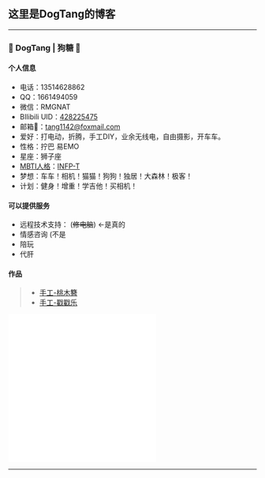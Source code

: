 ## 这里是DogTang的博客
---
### 👋 DogTang | 狗糖 👋

#### 个人信息
- 电话：13514628862
- QQ：1661494059
- 微信：RMGNAT
- BIlibili UID：[428225475](https://space.bilibili.com/428225475?spm_id_from=333.337.0.0)
- 邮箱📮：tang1142@foxmail.com
- 爱好：打电动，折腾，手工DIY，业余无线电，自由摄影，开车车。
- 性格：拧巴 易EMO
- 星座：狮子座
- [MBTI人格](https://www.16personalities.com/ch/)：[INFP-T](https://www.16personalities.com/ch/infp-%E4%BA%BA%E6%A0%BC)
- 梦想：车车！相机！猫猫！狗狗！独居！大森林！极客！
- 计划：健身！增重！学吉他！买相机！

#### 可以提供服务
- 远程技术支持： (~~修电脑~~) ←是真的
- 情感咨询 (不是
- 陪玩
- 代肝


#### 作品

> * [手工-桃木簪](https://www.bilibili.com/video/BV1zW4y1H7dd/)
> * [手工-戳戳乐](https://www.bilibili.com/video/BV1j7411Q7cr/)

<iframe src="//player.bilibili.com/player.html?aid=943962169&bvid=BV1zW4y1H7dd&cid=856323053&page=1" scrolling="no" border="0" frameborder="no" framespacing="0" allowfullscreen="true"> </iframe>
<iframe src="//player.bilibili.com/player.html?aid=99879257&bvid=BV1j7411Q7cr&cid=872856068&page=1" scrolling="no" border="0" frameborder="no" framespacing="0" allowfullscreen="true"> </iframe>

-----

